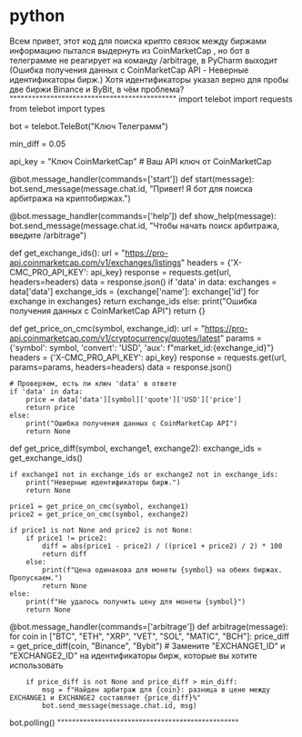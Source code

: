 # python
Всем привет, этот код для поиска крипто связок между биржами информацию пытался выдернуть из CoinMarketCap , но бот в телеграмме не реагирует на команду /arbitrage, в PyCharm выходит (Ошибка получения данных с CoinMarketCap API - Неверные идентификаторы бирж.) Хотя идентификаторы указал верно  для пробы две биржи Binance и ByBit, в чём проблема?
"""""""""""""""""""""""""""""""""""""""""""""
import telebot
import requests
from telebot import types

bot = telebot.TeleBot("Ключ Телеграмм")

min_diff = 0.05

api_key = "Ключ CoinMarketCap"  # Ваш API ключ от CoinMarketCap


@bot.message_handler(commands=['start'])
def start(message):
    bot.send_message(message.chat.id, "Привет! Я бот для поиска арбитража на криптобиржах.")


@bot.message_handler(commands=['help'])
def show_help(message):
    bot.send_message(message.chat.id, "Чтобы начать поиск арбитража, введите /arbitrage")


def get_exchange_ids():
    url = "https://pro-api.coinmarketcap.com/v1/exchanges/listings"
    headers = {'X-CMC_PRO_API_KEY': api_key}
    response = requests.get(url, headers=headers)
    data = response.json()
    if 'data' in data:
        exchanges = data['data']
        exchange_ids = {exchange['name']: exchange['id'] for exchange in exchanges}
        return exchange_ids
    else:
        print("Ошибка получения данных с CoinMarketCap API")
        return {}


def get_price_on_cmc(symbol, exchange_id):
    url = "https://pro-api.coinmarketcap.com/v1/cryptocurrency/quotes/latest"
    params = {'symbol': symbol, 'convert': 'USD', 'aux': f"market_id:{exchange_id}"}
    headers = {'X-CMC_PRO_API_KEY': api_key}
    response = requests.get(url, params=params, headers=headers)
    data = response.json()

    # Проверяем, есть ли ключ 'data' в ответе
    if 'data' in data:
        price = data['data'][symbol]['quote']['USD']['price']
        return price
    else:
        print("Ошибка получения данных с CoinMarketCap API")
        return None


def get_price_diff(symbol, exchange1, exchange2):
    exchange_ids = get_exchange_ids()

    if exchange1 not in exchange_ids or exchange2 not in exchange_ids:
        print("Неверные идентификаторы бирж.")
        return None

    price1 = get_price_on_cmc(symbol, exchange1)
    price2 = get_price_on_cmc(symbol, exchange2)

    if price1 is not None and price2 is not None:
        if price1 != price2:
            diff = abs(price1 - price2) / ((price1 + price2) / 2) * 100
            return diff
        else:
            print(f"Цена одинакова для монеты {symbol} на обеих биржах. Пропускаем.")
            return None
    else:
        print(f"Не удалось получить цену для монеты {symbol}")
        return None


@bot.message_handler(commands=['arbitrage'])
def arbitrage(message):
    for coin in ["BTC", "ETH", "XRP", "VET", "SOL", "MATIC", "BCH"]:
        price_diff = get_price_diff(coin, "Binance", "Bybit")
        # Замените "EXCHANGE1_ID" и "EXCHANGE2_ID" на идентификаторы бирж, которые вы хотите использовать

        if price_diff is not None and price_diff > min_diff:
            msg = f"Найден арбитраж для {coin}: разница в цене между EXCHANGE1 и EXCHANGE2 составляет {price_diff}%"
            bot.send_message(message.chat.id, msg)

bot.polling()
"""""""""""""""""""""""""""""""""""""""""""""""""
